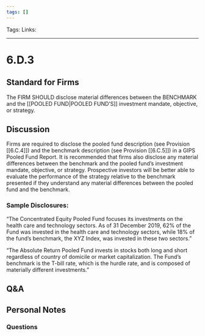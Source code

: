 ```yaml
---
tags: []
---
```

Tags:
Links: 
___
# 6.D.3
## Standard for Firms
The FIRM SHOULD disclose material differences between the BENCHMARK and the [[POOLED FUND|POOLED FUND’S]] investment mandate, objective, or strategy.
## Discussion
Firms are required to disclose the pooled fund description (see Provision [[6.C.4]]) and the benchmark description (see Provision [[6.C.5]]) in a GIPS Pooled Fund Report. It is recommended that firms also disclose any material differences between the benchmark and the pooled fund’s investment mandate, objective, or strategy. Prospective investors will be better able to evaluate the performance of the strategy relative to the benchmark presented if they understand any material differences between the pooled fund and the benchmark.
### Sample Disclosures:
“The Concentrated Equity Pooled Fund focuses its investments on the health care and technology sectors. As of 31 December 2019, 62% of the Fund was invested in the health care and technology sectors, while 18% of the fund’s benchmark, the XYZ Index, was invested in these two sectors.”

“The Absolute Return Pooled Fund invests in stocks both long and short regardless of country of domicile or market capitalization. The Fund’s benchmark is the T-bill rate, which is the hurdle rate, and is composed of materially different investments.”
## Q&A

## Personal Notes

### Questions